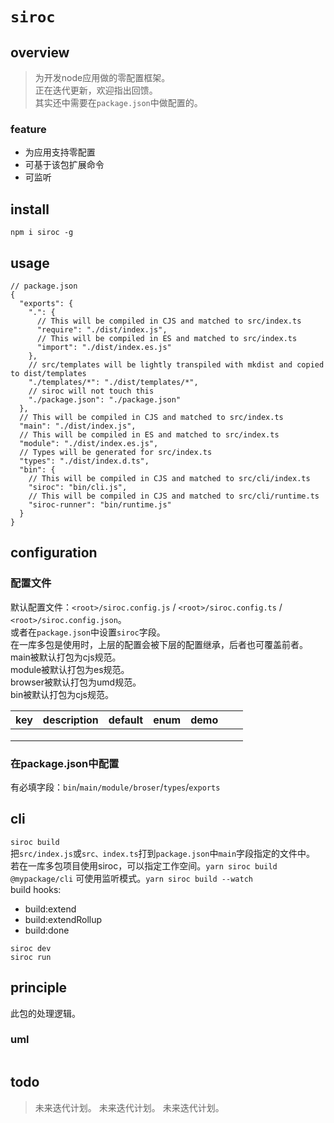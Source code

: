 # `siroc`

## overview
> 为开发node应用做的零配置框架。  
> 正在迭代更新，欢迎指出回馈。  
> 其实还中需要在`package.json`中做配置的。  

### feature
- 为应用支持零配置
- 可基于该包扩展命令
- 可监听

## install
`npm i siroc -g`

## usage
```
// package.json
{
  "exports": {
    ".": {
      // This will be compiled in CJS and matched to src/index.ts
      "require": "./dist/index.js",
      // This will be compiled in ES and matched to src/index.ts
      "import": "./dist/index.es.js"
    },
    // src/templates will be lightly transpiled with mkdist and copied to dist/templates
    "./templates/*": "./dist/templates/*",
    // siroc will not touch this
    "./package.json": "./package.json"
  },
  // This will be compiled in CJS and matched to src/index.ts
  "main": "./dist/index.js",
  // This will be compiled in ES and matched to src/index.ts
  "module": "./dist/index.es.js",
  // Types will be generated for src/index.ts
  "types": "./dist/index.d.ts",
  "bin": {
    // This will be compiled in CJS and matched to src/cli/index.ts
    "siroc": "bin/cli.js",
    // This will be compiled in CJS and matched to src/cli/runtime.ts
    "siroc-runner": "bin/runtime.js"
  }
}
```

## configuration
### 配置文件
默认配置文件：`<root>/siroc.config.js` / `<root>/siroc.config.ts` / `<root>/siroc.config.json`。  
或者在`package.json`中设置`siroc`字段。  
在一库多包是使用时，上层的配置会被下层的配置继承，后者也可覆盖前者。  
main被默认打包为cjs规范。  
module被默认打包为es规范。  
browser被默认打包为umd规范。  
bin被默认打包为cjs规范。  

|key|description|default|enum|demo|||
|-|-|-|-|-|-|-|
||||||||
||||||||
||||||||

### 在package.json中配置
有必填字段：`bin`/`main/module/broser`/`types`/`exports`

## cli
`siroc build`  
把`src/index.js`或`src、index.ts`打到`package.json`中`main`字段指定的文件中。  
若在一库多包项目使用siroc，可以指定工作空间。`yarn siroc build @mypackage/cli`
可使用监听模式。`yarn siroc build --watch`  
build hooks:  
- build:extend
- build:extendRollup
- build:done

`siroc dev`  
`siroc run`

## principle
此包的处理逻辑。

### uml
```
```

## todo
> 未来迭代计划。
> 未来迭代计划。
> 未来迭代计划。
